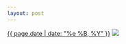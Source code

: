 ```yaml
---
layout: post
---
```


<p>
  <time><a href="/155">{{ page.date | date: "%e %B, %Y" }}</a></time>
  <a href="/155"><img src="{{ site.assets_url }}/155.jpg"/></a>
</p>
